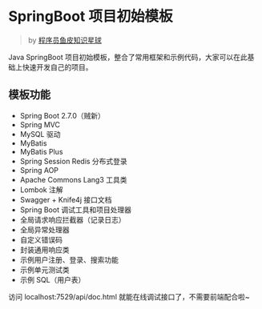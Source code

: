 # SpringBoot 项目初始模板

> by [程序员鱼皮知识星球](https://foryaapi.icu)

Java SpringBoot 项目初始模板，整合了常用框架和示例代码，大家可以在此基础上快速开发自己的项目。

## 模板功能

- Spring Boot 2.7.0（贼新）
- Spring MVC
- MySQL 驱动
- MyBatis
- MyBatis Plus
- Spring Session Redis 分布式登录
- Spring AOP
- Apache Commons Lang3 工具类
- Lombok 注解
- Swagger + Knife4j 接口文档
- Spring Boot 调试工具和项目处理器
- 全局请求响应拦截器（记录日志）
- 全局异常处理器
- 自定义错误码
- 封装通用响应类
- 示例用户注册、登录、搜索功能
- 示例单元测试类
- 示例 SQL（用户表）

访问 localhost:7529/api/doc.html 就能在线调试接口了，不需要前端配合啦~